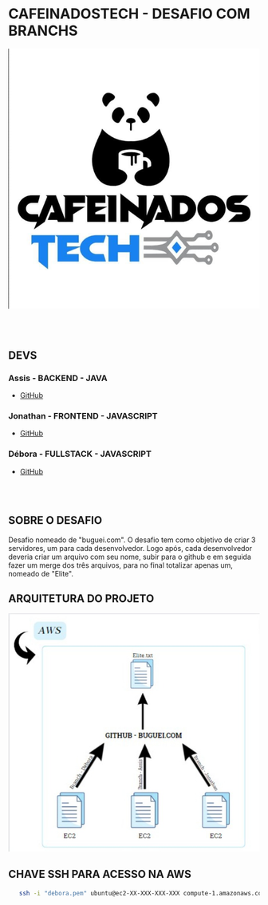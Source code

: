 # CAFEINADOSTECH - DESAFIO COM BRANCHS 
![logo](./img/logo.jpeg)

</br></br>

## DEVS
### Assis - BACKEND - JAVA
* [GitHub](https://github.com/AssisCaetano)
### Jonathan - FRONTEND - JAVASCRIPT
* [GitHub](https://github.com/JonathanPacheco09)
### Débora - FULLSTACK - JAVASCRIPT
* [GitHub](https://github.com/deboradlss)

</br></br>

## SOBRE O DESAFIO
Desafio nomeado de "buguei.com". O desafio tem como objetivo de criar 3 servidores, um para cada desenvolvedor. Logo após, cada desenvolvedor deveria criar um arquivo com seu nome, subir para o github e em seguida fazer um merge dos três arquivos, para no final totalizar apenas um, nomeado de "Elite".


## ARQUITETURA DO PROJETO
![infra](/img/arq.jpeg)

## CHAVE SSH PARA ACESSO NA AWS
```bash
   ssh -i "debora.pem" ubuntu@ec2-XX-XXX-XXX-XXX compute-1.amazonaws.com
```